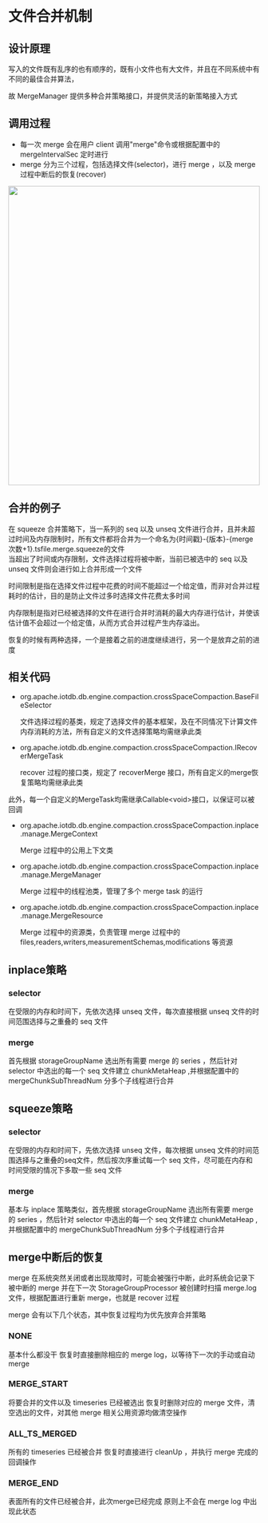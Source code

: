 <!--

    Licensed to the Apache Software Foundation (ASF) under one
    or more contributor license agreements.  See the NOTICE file
    distributed with this work for additional information
    regarding copyright ownership.  The ASF licenses this file
    to you under the Apache License, Version 2.0 (the
    "License"); you may not use this file except in compliance
    with the License.  You may obtain a copy of the License at
    
        http://www.apache.org/licenses/LICENSE-2.0
    
    Unless required by applicable law or agreed to in writing,
    software distributed under the License is distributed on an
    "AS IS" BASIS, WITHOUT WARRANTIES OR CONDITIONS OF ANY
    KIND, either express or implied.  See the License for the
    specific language governing permissions and limitations
    under the License.

-->

# 文件合并机制

## 设计原理

写入的文件既有乱序的也有顺序的，既有小文件也有大文件，并且在不同系统中有不同的最佳合并算法，

故 MergeManager 提供多种合并策略接口，并提供灵活的新策略接入方式

## 调用过程

- 每一次 merge 会在用户 client 调用"merge"命令或根据配置中的 mergeIntervalSec 定时进行
- merge 分为三个过程，包括选择文件(selector)，进行 merge ，以及 merge 过程中断后的恢复(recover)
<img style="width:100%; max-width:800px; max-height:600px; margin-left:auto; margin-right:auto; display:block;" src="https://user-images.githubusercontent.com/24886743/75313978-6c64b000-5899-11ea-8565-40b012f9c8a2.png">

## 合并的例子

在 squeeze 合并策略下，当一系列的 seq 以及 unseq 文件进行合并，且并未超过时间及内存限制时，所有文件都将合并为一个命名为{时间戳}-{版本}-{merge次数+1}.tsfile.merge.squeeze的文件
​    
当超出了时间或内存限制，文件选择过程将被中断，当前已被选中的 seq 以及 unseq 文件则会进行如上合并形成一个文件

时间限制是指在选择文件过程中花费的时间不能超过一个给定值，而非对合并过程耗时的估计，目的是防止文件过多时选择文件花费太多时间

内存限制是指对已经被选择的文件在进行合并时消耗的最大内存进行估计，并使该估计值不会超过一个给定值，从而方式合并过程产生内存溢出。

恢复的时候有两种选择，一个是接着之前的进度继续进行，另一个是放弃之前的进度

## 相关代码

* org.apache.iotdb.db.engine.compaction.crossSpaceCompaction.BaseFileSelector

    文件选择过程的基类，规定了选择文件的基本框架，及在不同情况下计算文件内存消耗的方法，所有自定义的文件选择策略均需继承此类
    
* org.apache.iotdb.db.engine.compaction.crossSpaceCompaction.IRecoverMergeTask
  
    recover 过程的接口类，规定了 recoverMerge 接口，所有自定义的merge恢复策略均需继承此类

此外，每一个自定义的MergeTask均需继承Callable\<void\>接口，以保证可以被回调

* org.apache.iotdb.db.engine.compaction.crossSpaceCompaction.inplace.manage.MergeContext

    Merge 过程中的公用上下文类

* org.apache.iotdb.db.engine.compaction.crossSpaceCompaction.inplace.manage.MergeManager

    Merge 过程中的线程池类，管理了多个 merge task 的运行

* org.apache.iotdb.db.engine.compaction.crossSpaceCompaction.inplace.manage.MergeResource

    Merge 过程中的资源类，负责管理 merge 过程中的 files,readers,writers,measurementSchemas,modifications 等资源

## inplace策略

### selector

在受限的内存和时间下，先依次选择 unseq 文件，每次直接根据 unseq 文件的时间范围选择与之重叠的 seq 文件

### merge

首先根据 storageGroupName 选出所有需要 merge 的 series ，然后针对 selector 中选出的每一个 seq 文件建立 chunkMetaHeap ,并根据配置中的 mergeChunkSubThreadNum 分多个子线程进行合并

## squeeze策略

### selector

在受限的内存和时间下，先依次选择 unseq 文件，每次根据 unseq 文件的时间范围选择与之重叠的seq文件，然后按次序重试每一个 seq 文件，尽可能在内存和时间受限的情况下多取一些 seq 文件

### merge

基本与 inplace 策略类似，首先根据 storageGroupName 选出所有需要 merge 的 series ，然后针对 selector 中选出的每一个 seq 文件建立 chunkMetaHeap ,并根据配置中的 mergeChunkSubThreadNum 分多个子线程进行合并

## merge中断后的恢复

merge 在系统突然关闭或者出现故障时，可能会被强行中断，此时系统会记录下被中断的 merge 并在下一次 StorageGroupProcessor 被创建时扫描 merge.log 文件，根据配置进行重新 merge，也就是 recover 过程

merge 会有以下几个状态，其中恢复过程均为优先放弃合并策略

### NONE
基本什么都没干
恢复时直接删除相应的 merge log，以等待下一次的手动或自动 merge

### MERGE_START
将要合并的文件以及 timeseries 已经被选出
恢复时删除对应的 merge 文件，清空选出的文件，对其他 merge 相关公用资源均做清空操作

### ALL_TS_MERGED
所有的 timeseries 已经被合并
恢复时直接进行 cleanUp ，并执行 merge 完成的回调操作

### MERGE_END
表面所有的文件已经被合并，此次merge已经完成
原则上不会在 merge log 中出现此状态